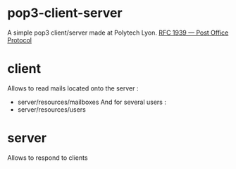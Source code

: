 # pop3-client-server
A simple pop3 client/server made at Polytech Lyon.
[RFC 1939 — Post Office Protocol](https://tools.ietf.org/html/rfc1939)

# client
Allows to read mails located onto the server :
* server/resources/mailboxes
And for several users :
* server/resources/users

# server
Allows to respond to clients 

